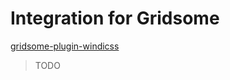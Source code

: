 # Integration for Gridsome

[gridsome-plugin-windicss](https://github.com/windicss/gridsome-plugin-windicss)

> TODO

